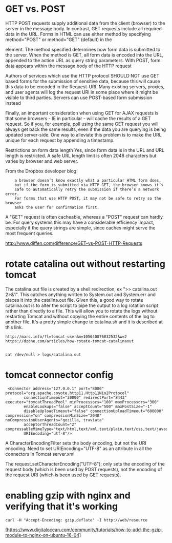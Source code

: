# GET vs. POST
HTTP POST requests supply additional data from the client (browser) to the server in the message body. 
In contrast, GET requests include all required data in the URL. Forms in HTML can use either method by
specifying method="POST" or method="GET" (default) in the <form> element. The method specified determines 
how form data is submitted to the server. When the method is GET, all form data is encoded into the URL, 
appended to the action URL as query string parameters. With POST, form data appears within the message body 
of the HTTP request

Authors of services which use the HTTP protocol SHOULD NOT use GET based forms for the submission of sensitive data, because this will cause this data to be encoded in the Request-URI. Many existing servers, proxies, and user agents will log the request URI in some place where it might be visible to third parties. Servers can use POST-based form submission instead

Finally, an important consideration when using GET for AJAX requests is that some browsers - IE in particular - will cache the results of a GET request. So if you, for example, poll using the same GET request you will always get back the same results, even if the data you are querying is being updated server-side. One way to alleviate this problem is to make the URL unique for each request by appending a timestamp.

Restrictions on form data length	Yes, since form data is in the URL and URL length is restricted. A safe URL length limit is often 2048 characters but varies by browser and web server.

From the Dropbox developer blog:
```
    a browser doesn’t know exactly what a particular HTML form does, 
    but if the form is submitted via HTTP GET, the browser knows it’s
    safe to automatically retry the submission if there’s a network error.
    For forms that use HTTP POST, it may not be safe to retry so the browser
    asks the user for confirmation first.
```
A "GET" request is often cacheable, whereas a "POST" request can hardly be. For query systems this may have a considerable efficiency impact, especially if the query strings are simple, since caches might serve the most frequent queries.

http://www.diffen.com/difference/GET-vs-POST-HTTP-Requests

# rotate catalina out without restarting tomcat

The catalina.out file is created by a shell redirection, ex ">> catalina.out 2>&1".  This catches anything written to System.out and System.err and places it into the catalina.out file. 
Given this, a good way to rotate catalina.out is to alter the script to pipe the output to a log rotation script rather than directly to a file.  This will allow you to rotate the logs without restarting Tomcat and without copying the entire contents of the log to another file.
It's a pretty simple change to catalina.sh and it is described at this link.

    http://marc.info/?l=tomcat-user&m=105640876032532&w=2
    https://dzone.com/articles/how-rotate-tomcat-catalinaout
    

    cat /dev/null > logs/catalina.out


# tomcat connector config

```
 <Connector address="127.0.0.1" port="8080" protocol="org.apache.coyote.http11.Http11Nio2Protocol"
        connectionTimeout="30000" redirectPort="8443" executor="tomcatThreadPool" minProcessors="100" maxProcessors="300"
        enableLookups="false" acceptCount="500" maxPostSize="-1"
        disableUploadTimeout="false" connectionUploadTimeout="600000"   compression="on" compressionMinSize="2048" noCompressionUserAgents="gozilla, traviata"
        acceptorThreadCount="2" compressableMimeType="text/html,text/xml,text/plain,text/css,text/javascript,application/javascript"
        URIEncoding="utf-8"/>
```

A CharacterEncodingFilter sets the body encoding, but not the URI encoding.
Need to set URIEncoding="UTF-8" as an attribute in all the connectors in Tomcat server.xml

The request.setCharacterEncoding("UTF-8"); only sets the encoding of the request body (which is been used by POST requests), not the encoding of the request URI (which is been used by GET requests).

# enabling gzip with nginx and verifying that it's working
``` 
curl -H "Accept-Encoding: gzip,deflate" -I http://web/resource
```
[https://www.digitalocean.com/community/tutorials/how-to-add-the-gzip-module-to-nginx-on-ubuntu-16-04]

